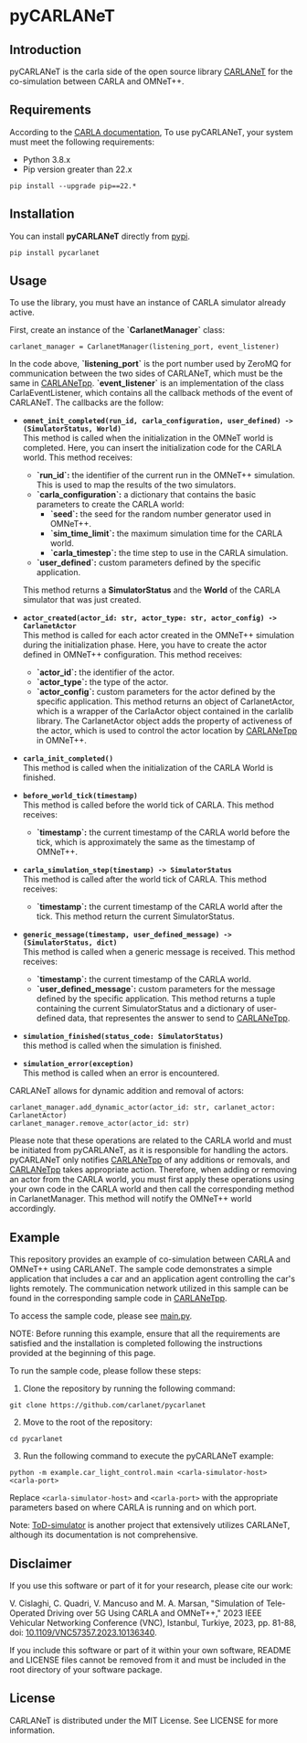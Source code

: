 pyCARLANeT
===============
## Introduction
pyCARLANeT is the carla side of the open source library [CARLANeT](https://github.com/carlanet) for the co-simulation between CARLA and OMNeT++.

## Requirements

According to the [CARLA documentation](https://carla.readthedocs.io/en/latest/start_quickstart/), To use pyCARLANeT, your system must meet the following requirements:

- Python 3.8.x
- Pip version greater than 22.x

```shell
pip install --upgrade pip==22.*
```

## Installation
You can install **pyCARLANeT** directly from [pypi](https://pypi.org/project/pycarlanet/). 
```shell
pip install pycarlanet
```

## Usage
To use the library, you must have an instance of CARLA simulator already active.

First, create an instance of the **\`CarlanetManager\`** class:

```
carlanet_manager = CarlanetManager(listening_port, event_listener)
```

In the code above, **\`listening_port\`** is the port number used by ZeroMQ for communication between the two sides of CARLANeT, which must be the same in [CARLANeTpp](https://github.com/carlanet/carlanetpp). **\`event_listener\`** is an implementation of the class CarlaEventListener, which contains all the callback methods of the event of CARLANeT. The callbacks are the follow:

- **`omnet_init_completed(run_id, carla_configuration, user_defined) -> (SimulatorStatus, World)`**<br>
  This method is called when the initialization in the OMNeT world is completed. Here, you can insert the initialization code for the CARLA world. This method receives:
  - **\`run_id\`:** the identifier of the current run in the OMNeT++ simulation. This is used to map the results of the two simulators. 
  - **\`carla_configuration\`:**  a dictionary that contains the basic parameters to create the CARLA world:
    - **\`seed\`:** the seed for the random number generator used in OMNeT++.
    - **\`sim_time_limit\`:** the maximum simulation time for the CARLA world.
    - **\`carla_timestep\`:** the time step to use in the CARLA simulation.
  - **\`user_defined\`:** custom parameters defined by the specific application.

    
  This method returns a **SimulatorStatus** and the **World** of the CARLA simulator that was just created.

- **`actor_created(actor_id: str, actor_type: str, actor_config) -> CarlanetActor`**<br>
  This method is called for each actor created in the OMNeT++ simulation during the initialization phase. Here, you have to create the actor defined in OMNeT++ configuration. This method receives:
  - **\`actor_id\`:** the identifier of the actor. 
  - **\`actor_type\`:**  the type of the actor.
  - **\`actor_config\`:** custom parameters for the actor defined by the specific application.
  This method returns an object of CarlanetActor, which is a wrapper of the CarlaActor object contained in the carlalib library. The CarlanetActor object adds the property of activeness of the actor, which is used to control the actor location by [CARLANeTpp](https://github.com/carlanet/carlanetpp) in OMNeT++.

- **`carla_init_completed()`**<br>
  This method is called when the initialization of the CARLA World is finished.

- **`before_world_tick(timestamp)`**<br>
  This method is called before the world tick of CARLA. This method receives:
    - **\`timestamp\`:** the current timestamp of the CARLA world before the tick, which is approximately the same as the timestamp of OMNeT++. 

- **`carla_simulation_step(timestamp) -> SimulatorStatus`**<br>
  This method is called after the world tick of CARLA. This method receives:
  - **\`timestamp\`:** the current timestamp of the CARLA world after the tick.
  This method return the current SimulatorStatus.
  
- **`generic_message(timestamp, user_defined_message) -> (SimulatorStatus, dict)`**<br>
  This method is called when a generic message is received. This method receives:
  - **\`timestamp\`:** the current timestamp of the CARLA world.
  - **\`user_defined_message\`:** custom parameters for the message defined by the specific application.
  This method returns a tuple containing the current SimulatorStatus and a dictionary of user-defined data, that representes the answer to send to [CARLANeTpp](https://github.com/carlanet/carlanetpp).

- **`simulation_finished(status_code: SimulatorStatus)`**<br>
  this method is called when the simulation is finished.
  
- **`simulation_error(exception)`**<br>
  This method is called when an error is encountered.

CARLANeT allows for dynamic addition and removal of actors:
```
carlanet_manager.add_dynamic_actor(actor_id: str, carlanet_actor: CarlanetActor)
carlanet_manager.remove_actor(actor_id: str)
```
Please note that these operations are related to the CARLA world and must be initiated from pyCARLANeT, as it is responsible for handling the actors. pyCARLANeT only notifies [CARLANeTpp](https://github.com/carlanet/carlanetpp) of any additions or removals, and [CARLANeTpp](https://github.com/carlanet/carlanetpp) takes appropriate action. Therefore, when adding or removing an actor from the CARLA world, you must first apply these operations using your own code in the CARLA world and then call the corresponding method in CarlanetManager. This method will notify the OMNeT++ world accordingly.


## Example


This repository provides an example of co-simulation between CARLA and OMNeT++ using CARLANeT. The sample code demonstrates a simple application that includes a car and an application agent controlling the car's lights remotely. The communication network utilized in this sample can be found in the corresponding sample code in [CARLANeTpp](https://github.com/carlanet/carlanetpp).

To access the sample code, please see [main.py](https://github.com/carlanet/pycarlanet/blob/main/example/car_light_control/main.py).


NOTE: Before running this example, ensure that all the requirements are satisfied and the installation is completed following the instructions provided at the beginning of this page.

To run the sample code, please follow these steps:

1. Clone the repository by running the following command:
```shell
git clone https://github.com/carlanet/pycarlanet
```

2. Move to the root of the repository:
```shell
cd pycarlanet
```

3. Run the following command to execute the pyCARLANeT example:
```shell
python -m example.car_light_control.main <carla-simulator-host> <carla-port>
```

Replace `<carla-simulator-host>` and `<carla-port>` with the appropriate parameters based on where CARLA is running and on which port.


Note: [ToD-simulator](https://github.com/connets/tod-simulator/tree/dev) is another project that extensively utilizes CARLANeT, although its documentation is not comprehensive.


## Disclaimer

If you use this software or part of it for your research, please cite 
our work:
  
V. Cislaghi, C. Quadri, V. Mancuso and M. A. Marsan, "Simulation of Tele-Operated Driving over 5G Using CARLA and OMNeT++," 2023 IEEE Vehicular Networking Conference (VNC), Istanbul, Turkiye, 2023, pp. 81-88, doi: [10.1109/VNC57357.2023.10136340](https://doi.org/10.1109/VNC57357.2023.10136340).

If you include this software or part of it within your own software, 
README and LICENSE files cannot be removed from it and must be included 
in the root directory of your software package.

## License
CARLANeT is distributed under the MIT License. See LICENSE for more information.

